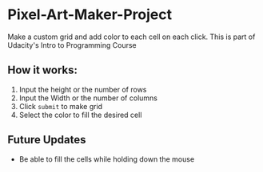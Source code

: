 # Pixel-Art-Maker-Project

Make a custom grid and add color to each cell on each click. This is part of Udacity's Intro to Programming Course

## How it works:

1) Input the height or the number of rows
2) Input the Width or the number of columns
3) Click `submit` to make grid
4) Select the color to fill the desired cell

## Future Updates
* Be able to fill the cells while holding down the mouse

